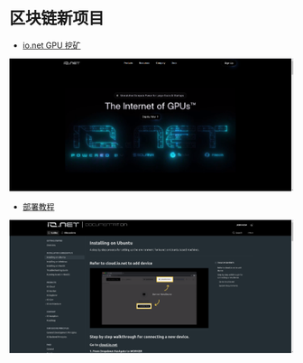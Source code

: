 # 区块链新项目

- [io.net GPU 挖矿](https://io.net/)

<img width="600" src="io.net.png"/>

- [部署教程](https://developers.io.net/docs/installing-on-ubuntu)

<img width="600" src="run.png"/>

